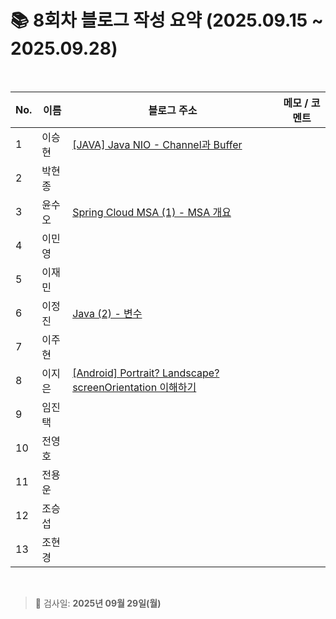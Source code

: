 # 📚 8회차 블로그 작성 요약 (2025.09.15 ~ 2025.09.28)

<br>

| No. | 이름   | 블로그 주소                                           | 메모 / 코멘트 |
|-----|--------|--------------------------------------------------------|----------------|
| 1   | 이승현 |              [[JAVA] Java NIO - Channel과 Buffer](https://ssddo-story.tistory.com/71)                                          |                |
| 2   | 박현종 |                                                        |                |
| 3   | 윤수오 |    [Spring Cloud MSA (1) - MSA 개요](https://freshdev.tistory.com/71](https://velog.io/@dbstndh12/Spring-Cloud-MSA-1.-MSA-%EA%B0%9C%EC%9A%94))                                                    |                |
| 4   | 이민영 |                                                        |                |
| 5   | 이재민 |                                                        |                |
| 6   | 이정진 |             [Java (2) - 변수](https://freshdev.tistory.com/71)                                           |                |
| 7   | 이주현 |                                                        |                |
| 8   | 이지은 | [[Android] Portrait? Landscape? screenOrientation 이해하기](https://ji-eeeun.tistory.com/130) |                |
| 9   | 임진택 |                                                        |                |
| 10  | 전영호 |                                                        |                |
| 11  | 전용운 |                                                        |                |
| 12  | 조승섭 |                                                        |                |
| 13  | 조현경 |                                                        |                |

<br>

> 📌 검사일: **2025년 09월 29일(월)**
